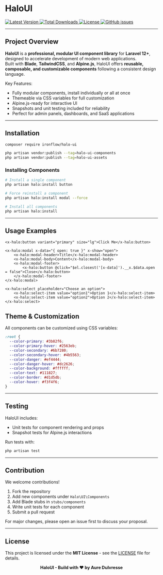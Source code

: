 # HaloUI

<p align="start">
  <a href="https://packagist.org/packages/ironflow/ironflow">
    <img src="https://img.shields.io/packagist/v/ironflow/halo-ui" alt="Latest Version" />
  </a>
  <a href="https://packagist.org/packages/ironflow/halo-ui">
    <img src="https://img.shields.io/packagist/dt/ironflow/halo-ui" alt="Total Downloads" />
  </a>
  <a href="https://packagist.org/packages/ironflow/halo-ui">
    <img src="https://img.shields.io/packagist/l/ironflow/halo-ui" alt="License" />
  </a>
  <a href="https://github.com/AureDulvresse/halo-ui/issues">
  <img src="https://img.shields.io/github/issues/AureDulvresse/halo-ui" alt="GitHub issues" />
  </a>
</p>

---

## Project Overview

**HaloUI** is a **professional, modular UI component library** for **Laravel 12+**, designed to accelerate development of modern web applications.  
Built with **Blade**, **TailwindCSS**, and **Alpine.js**, HaloUI offers **reusable, composable, and customizable components** following a consistent design language.

Key Features:

- Fully modular components, install individually or all at once
- Themeable via CSS variables for full customization
- Alpine.js-ready for interactive UI
- Snapshots and unit testing included for reliability
- Perfect for admin panels, dashboards, and SaaS applications

---

## Installation

```bash
composer require ironflow/halo-ui

php artisan vendor:publish --tag=halo-ui-components
php artisan vendor:publish --tag=halo-ui-assets
```

### Installing Components

```bash
# Install a single component
php artisan halo:install button

# Force reinstall a component
php artisan halo:install modal --force

# Install all components
php artisan halo:install
```

---

## Usage Examples

```blade
<x-halo:button variant="primary" size="lg">Click Me</x-halo:button>

<x-halo:modal x-data="{ open: true }" x-show="open">
    <x-halo:modal-header>Title</x-halo:modal-header>
    <x-halo:modal-body>Content</x-halo:modal-body>
    <x-halo:modal-footer>
        <x-halo:button @click="$el.closest('[x-data]').__x.$data.open = false">Close</x-halo:button>
    </x-halo:modal-footer>
</x-halo:modal>

<x-halo:select placeholder="Choose an option">
    <x-halo:select-item value="option1">Option 1</x-halo:select-item>
    <x-halo:select-item value="option2">Option 2</x-halo:select-item>
</x-halo:select>
```

## Theme & Customization

All components can be customized using CSS variables:

```css
:root {
  --color-primary: #3b82f6;
  --color-primary-hover: #2563eb;
  --color-secondary: #6b7280;
  --color-secondary-hover: #4b5563;
  --color-danger: #ef4444;
  --color-danger-hover: #dc2626;
  --color-background: #ffffff;
  --color-text: #111827;
  --color-border: #d1d5db;
  --color-hover: #f3f4f6;
}
```

---

## Testing

HaloUI includes:

- Unit tests for component rendering and props
- Snapshot tests for Alpine.js interactions

Run tests with:

```bash
php artisan test
```

---

## Contribution

We welcome contributions!

1. Fork the repository
2. Add new components under `Halo\UI\Components`
3. Add Blade stubs in `stubs/components`
4. Write unit tests for each component
5. Submit a pull request

For major changes, please open an issue first to discuss your proposal.

---

## License

This project is licensed under the **MIT License** - see the [LICENSE](LICENSE) file for details.

<p align="center">
  <strong>HaloUI - Build with ❤️ by Aure Dulvresse</strong>
</p>
